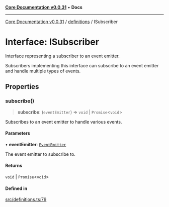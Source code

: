 [**Core Documentation v0.0.31**](../../README.md) • **Docs**

***

[Core Documentation v0.0.31](../../modules.md) / [definitions](../README.md) / ISubscriber

# Interface: ISubscriber

Interface representing a subscriber to an event emitter.

Subscribers implementing this interface can subscribe to an event emitter
and handle multiple types of events.

## Properties

### subscribe()

> **subscribe**: (`eventEmitter`) => `void` \| `Promise`\<`void`\>

Subscribes to an event emitter to handle various events.

#### Parameters

• **eventEmitter**: [`EventEmitter`](../../events/EventEmitter/classes/EventEmitter.md)

The event emitter to subscribe to.

#### Returns

`void` \| `Promise`\<`void`\>

#### Defined in

[src/definitions.ts:79](https://github.com/stonemjs/core/blob/c4dbb69a8c86aa6134b62f7d9cac7dabb444c749/src/definitions.ts#L79)
